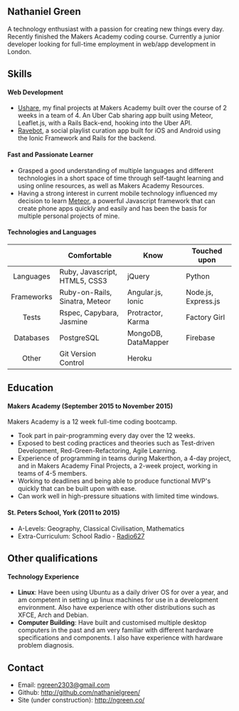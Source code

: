 ## Nathaniel Green

A technology enthusiast with a passion for creating new things every day. Recently finished the Makers Academy coding course. Currently a junior developer looking for full-time employment in web/app development in London.

## Skills

#### Web Development

- [Ushare](https://github.com/nathanielgreen/Ushare), my final projects at
  Makers Academy built over the course of 2 weeks in a team of 4. An Uber Cab
  sharing app built using Meteor, Leaflet.js, with a Rails Back-end, hooking
  into the Uber API.
- [Ravebot](https://github.com/nathanielgreen/ravebot), a social playlist curation
  app built for iOS and Android using the Ionic Framework and Rails for the
  backend.

#### Fast and Passionate Learner

- Grasped a good understanding of multiple languages and different technologies in a short space of time
  through self-taught learning and using online resources, as well as Makers
  Academy Resources.
- Having a strong interest in current mobile technology influenced my decision
  to learn [Meteor](http://meteor.com/), a powerful Javascript framework that
  can create phone apps quickly and easily and has been the basis for multiple
  personal projects of mine.

#### Technologies and Languages

|            | Comfortable                    | Know                | Touched upon           |
|:----------:| ------------------------------ | ------------------- | ---------------------- |
| Languages  | Ruby, Javascript, HTML5, CSS3  | jQuery              | Python                 |
| Frameworks | Ruby-on-Rails, Sinatra, Meteor | Angular.js, Ionic   | Node.js, Express.js    |
| Tests      | Rspec, Capybara, Jasmine       | Protractor, Karma   | Factory Girl           |
| Databases  | PostgreSQL                     | MongoDB, DataMapper | Firebase               |
| Other      | Git Version Control            | Heroku              |                        |

## Education

#### Makers Academy (September 2015 to November 2015)

Makers Academy is a 12 week full-time coding bootcamp.

- Took part in pair-programming every day over the 12 weeks.
- Exposed to best coding practices and theories such as Test-driven Development,
  Red-Green-Refactoring, Agile Learning.
- Experience of programming in teams during Makerthon, a 4-day project, and in
  Makers Academy Final Projects, a 2-week project, working in teams of 4-5
  members.
- Working to deadlines and being able to produce functional MVP's quickly that
  can be built upon with ease.
- Can work well in high-pressure situations with limited time windows.
 
#### St. Peters School, York (2011 to 2015)

- A-Levels: Geography, Classical Civilisation, Mathematics
- Extra-Curriculum: School Radio - [Radio627](http://www.radio627.co.uk)

## Other qualifications

#### Technology Experience

- **Linux**: Have been using Ubuntu as a daily driver OS for over a year, and am
  competent in setting up linux machines for use in a development environment.
  Also have experience with other distributions such as XFCE, Arch and Debian.
- **Computer Building**: Have built and customised multiple desktop computers in
  the past and am very familiar with different hardware specifications and
  components. I also have experience with hardware problem diagnosis.

## Contact

- Email: ngreen2303@gmail.com
- Github: http://github.com/nathanielgreen/
- Site (under construction): http://ngreen.co/
